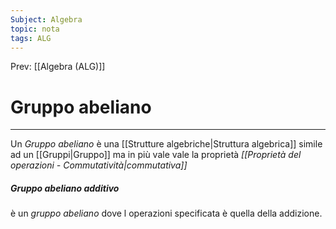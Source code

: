 ```yaml
---
Subject: Algebra
topic: nota
tags: ALG
---
```


Prev: [[Algebra (ALG)]]

# Gruppo abeliano
---
Un _Gruppo abeliano_ è una [[Strutture algebriche|Struttura algebrica]] simile ad un  [[Gruppi|Gruppo]]  ma in più vale vale la proprietà _[[Proprietà del operazioni - Commutatività|commutativa]]_
##### Gruppo abeliano additivo
è un _gruppo abeliano_ dove l operazioni specificata è quella della addizione.

